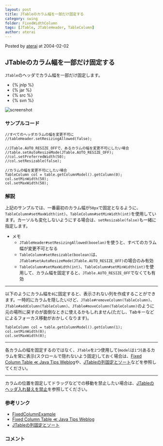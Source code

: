 ```yaml
---
layout: post
title: JTableのカラム幅を一部だけ固定する
category: swing
folder: FixedWidthColumn
tags: [JTable, JTableHeader, TableColumn]
author: aterai
---
```


Posted by [aterai](http://terai.xrea.jp/aterai.html) at 2004-02-02

## JTableのカラム幅を一部だけ固定する
`JTable`のヘッダでカラム幅を一部だけ固定します。

- {% jnlp %}
- {% jar %}
- {% src %}
- {% svn %}

<!-- dummy comment line for breaking list -->

![screenshot](https://lh3.googleusercontent.com/_9Z4BYR88imo/TQTM9YcNZfI/AAAAAAAAAaA/sbjwdihBwqY/s800/FixedWidthColumn.png)

### サンプルコード
<pre class="prettyprint"><code>//すべてのヘッダカラムの幅を変更不可に
//tableHeader.setResizingAllowed(false);

//JTable.AUTO_RESIZE_OFFで、あるカラムの幅を変更不可にしたい場合
//table.setAutoResizeMode(JTable.AUTO_RESIZE_OFF);
//col.setPreferredWidth(50);
//col.setResizable(false);

//カラムの幅を変更不可にしたい場合
TableColumn col = table.getColumnModel().getColumn(0);
col.setMinWidth(50);
col.setMaxWidth(50);
</code></pre>

### 解説
上記のサンプルでは、一番最初のカラム幅が`50px`で固定となるように、`TableColumn#setMaxWidth(int)`、`TableColumn#setMinWidth(int)`を使用しています。カーソルも変化しないようにする場合は、`setResizable(false)`も一緒に指定します。

- メモ
    - `JTableHeader#setResizingAllowed(booelan)`を使うと、すべてのカラム幅が変更不可となる
    - `TableColumn#setResizable(boolean)`は、`JTable#setAutoResizeMode(JTable.AUTO_RESIZE_OFF)`の場合のみ有効
    - `TableColumn#setMaxWidth(int)`、`TableColumn#setMinWidth(int)`を使用して、カラム幅を固定すると、`JTable.AUTO_RESIZE_OFF`でなくても有効

<!-- dummy comment line for breaking list -->

- - - -
以下のようにカラム幅を`0`に固定すると、表示されない列を作成することができます。一時的にカラムを隠したいけど、`JTable#removeColumn(TableColumn)`、`JTable#addColumn(TableColumn)`、`JTable#moveColumn(TableColumn)`のように元の場所に戻すのが面倒なときに使えるかもしれません(ただし、<kbd>Tab</kbd>キーなどによるフォーカス移動がおかしくなります)。

<pre class="prettyprint"><code>TableColumn col = table.getColumnModel().getColumn(1);
col.setMinWidth(0);
col.setMaxWidth(0);
</code></pre>

- - - -
各カラムの幅を固定するのではなく、`JTable`を`2`つ使用して(`model`は`1`つ)あるカラムを常に表示(スクロールで隠れないよう固定)しておく場合は、[Fixed Column Table ≪ Java Tips Weblog](http://tips4java.wordpress.com/2008/11/05/fixed-column-table/)や、[JTableの列固定とソート](http://terai.xrea.jp/Swing/FixedColumnTableSorting.html)などを参照してください。

- - - -
カラムの位置を固定してドラッグなどでの移動を禁止したい場合は、[JTableのヘッダ入れ替えを禁止](http://terai.xrea.jp/Swing/Reordering.html)を参照してください。

### 参考リンク
- [FixedColumnExample](http://www.crionics.com/products/opensource/faq/swing_ex/JTableExamples1.html)
- [Fixed Column Table ≪ Java Tips Weblog](http://tips4java.wordpress.com/2008/11/05/fixed-column-table/)
- [JTableの列固定とソート](http://terai.xrea.jp/Swing/FixedColumnTableSorting.html)

<!-- dummy comment line for breaking list -->

### コメント
